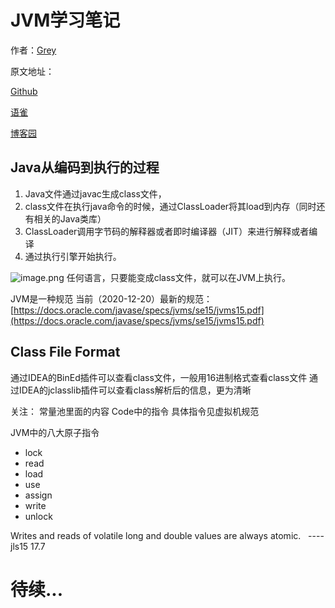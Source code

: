 # JVM学习笔记


作者：[Grey](https://www.cnblogs.com/greyzeng)


原文地址：


[Github](https://github.com/GreyZeng/jvm/blob/master/README.md)


[语雀](https://www.yuque.com/greyzeng/uzfhep/fnxlbm)


[博客园](https://www.cnblogs.com/greyzeng/p/14166071.html)


## Java从编码到执行的过程


1. Java文件通过javac生成class文件，
1. class文件在执行java命令的时候，通过ClassLoader将其load到内存（同时还有相关的Java类库）
1. ClassLoader调用字节码的解释器或者即时编译器（JIT）来进行解释或者编译
1. 通过执行引擎开始执行。

![image.png](https://cdn.nlark.com/yuque/0/2020/png/757806/1608653212241-9a3a60ff-0cbb-4ade-a382-84dcdb7450c8.png#align=left&display=inline&height=535&margin=%5Bobject%20Object%5D&name=image.png&originHeight=535&originWidth=501&size=36580&status=done&style=none&width=501)
任何语言，只要能变成class文件，就可以在JVM上执行。


JVM是一种规范
当前（2020-12-20）最新的规范：
[https://docs.oracle.com/javase/specs/jvms/se15/jvms15.pdf](https://docs.oracle.com/javase/specs/jvms/se15/jvms15.pdf)


## Class File Format


通过IDEA的BinEd插件可以查看class文件，一般用16进制格式查看class文件
通过IDEA的jclasslib插件可以查看class解析后的信息，更为清晰


关注：
常量池里面的内容
Code中的指令
具体指令见虚拟机规范


JVM中的八大原子指令


- lock
- read
- load
- use
- assign
- write
- unlock



Writes and reads of volatile long and double values are always atomic.   ----jls15 17.7

# 待续...